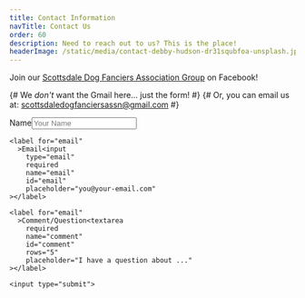 ```yaml
---
title: Contact Information
navTitle: Contact Us
order: 60
description: Need to reach out to us? This is the place!
headerImage: /static/media/contact-debby-hudson-dr31squbfoa-unsplash.jpg
---
```


Join our [Scottsdale Dog Fanciers Association Group](https://www.facebook.com/groups/151412575520389) on Facebook!

{# We _don't_ want the Gmail here... just the form! #}
{# ​Or, you can email us at: [scottsdaledogfanciersassn@gmail.com](mailto:scottsdaledogfanciersassn@gmail.com) #}

<form name="contact" class="form-default" method="POST" data-netlify="true">
    <label for="name"
      >Name<input
        type="text"
        required
        name="name"
        id="name"
        placeholder="Your Name"
    ></label>

    <label for="email"
      >Email<input
        type="email"
        required
        name="email"
        id="email"
        placeholder="you@your-email.com"
    ></label>

    <label for="email"
      >Comment/Question<textarea
        required
        name="comment"
        id="comment"
        rows="5"
        placeholder="I have a question about ..."
    ></label>

    <input type="submit">
</form>

